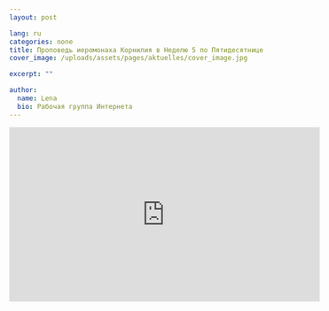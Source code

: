 ```yaml
---
layout: post

lang: ru
categories: none
title: Проповедь иеромонаха Корнилия в Неделю 5 по Пятидесятнице
cover_image: /uploads/assets/pages/aktuelles/cover_image.jpg

excerpt: ""

author:
  name: Lena
  bio: Рабочая группа Интернета
---
```

<iframe width="560" height="315" src="https://www.youtube.com/embed/7jSEAqSmvRc" frameborder="0" allow="accelerometer; autoplay; encrypted-media; gyroscope; picture-in-picture" allowfullscreen></iframe>
